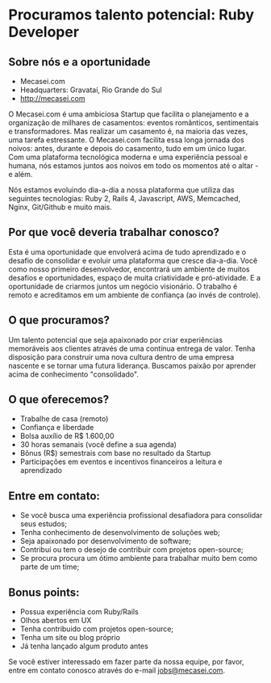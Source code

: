 # Procuramos talento potencial: Ruby Developer

## Sobre nós e a oportunidade

- Mecasei.com
- Headquarters: Gravataí, Rio Grande do Sul
- http://mecasei.com

O Mecasei.com é uma ambiciosa Startup que facilita o planejamento e a organização de milhares de casamentos: eventos românticos, sentimentais e transformadores. Mas realizar um casamento é, na maioria das vezes, uma tarefa estressante. O Mecasei.com facilita essa longa jornada dos noivos: antes, durante e depois do casamento, tudo em um único lugar. Com uma plataforma tecnológica moderna e uma experiência pessoal e humana, nós estamos juntos aos noivos em todo os momentos até o altar - e além.

Nós estamos evoluindo dia-a-dia a nossa plataforma que utiliza das seguintes tecnologias: Ruby 2, Rails 4, Javascript, AWS, Memcached, Nginx, Git/Github e muito mais.

## Por que você deveria trabalhar conosco?

Esta é uma oportunidade que envolverá acima de tudo aprendizado e o desafio de consolidar e evoluir uma plataforma que cresce dia-a-dia. Você como nosso primeiro desenvolvedor, encontrará um ambiente de muitos desafios e oportunidades, espaço de muita criatividade e pró-atividade. E a oportunidade de criarmos juntos um negócio visionário. O trabalho é remoto e acreditamos em um ambiente de confiança (ao invés de controle).

## O que procuramos?

Um talento potencial que seja apaixonado por criar experiências memoráveis aos clientes através de uma contínua entrega de valor. Tenha disposição para construir uma nova cultura dentro de uma empresa nascente e se tornar uma futura liderança. Buscamos paixão por aprender acima de conhecimento "consolidado".

## O que oferecemos?

- Trabalhe de casa (remoto)
- Confiança e liberdade
- Bolsa auxílio de R$ 1.600,00
- 30 horas semanais (você define a sua agenda)
- Bônus (R$) semestrais com base no resultado da Startup
- Participações em eventos e incentivos financeiros a leitura e aprendizado

## Entre em contato:
- Se você busca uma experiência profissional desafiadora para consolidar seus estudos;
- Tenha conhecimento de desenvolvimento de soluções web;
- Seja apaixonado por desenvolvimento de software;
- Contribuí ou tem o desejo de contribuir com projetos open-source;
- Se procura procura um ótimo ambiente para trabalhar muito bem como parte de um time;

## Bonus points:
- Possua experiência com Ruby/Rails
- Olhos abertos em UX
- Tenha contribuido com projetos open-source;
- Tenha um site ou blog próprio
- Já tenha lançado algum produto antes

Se você estiver interessado em fazer parte da nossa equipe, por favor, entre em contato conosco através do e-mail jobs@mecasei.com. 
